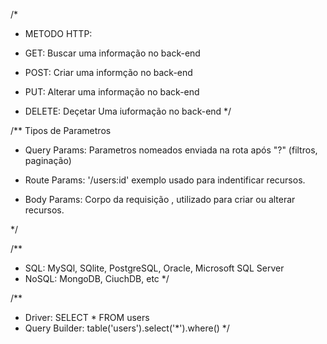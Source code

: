 /*
* METODO HTTP:

* GET: Buscar uma informação no back-end
* POST: Criar uma informção no back-end
* PUT: Alterar uma informação no back-end
* DELETE: Deçetar Uma iuformação no back-end
*/

/** 
Tipos de Parametros

* Query Params: Parametros nomeados enviada na rota após "?" (filtros, paginação)

* Route Params: '/users:id' exemplo usado para indentificar recursos.

* Body Params: Corpo da requisição , utilizado para criar ou alterar recursos. 

*/

/**
 * SQL: MySQl, SQlite, PostgreSQL, Oracle, Microsoft SQL Server
 * NoSQL: MongoDB, CiuchDB, etc 
 */

 /**
  * Driver: SELECT * FROM users
  * Query Builder: table('users').select('*').where()
  */
